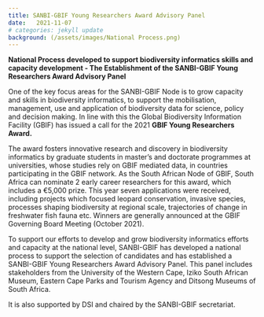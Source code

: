 ```yaml
---
title: SANBI-GBIF Young Researchers Award Advisory Panel
date:   2021-11-07
# categories: jekyll update
background: (/assets/images/National Process.png)
---
```


**National Process developed to support biodiversity informatics skills and 
capacity development - The Establishment of the SANBI-GBIF Young Researchers Award Advisory Panel**

One of the key focus areas for the SANBI-GBIF Node is to grow capacity and skills in biodiversity informatics,
to support the mobilisation, management, use and
application of biodiversity data for science, policy and decision making.
In line with this the Global Biodiversity Information Facility (GBIF) has issued a 
call for the 2021 **GBIF Young Researchers Award.**  

The award fosters innovative research and discovery in biodiversity informatics by graduate
students in master’s and doctorate programmes at universities, 
whose studies rely on GBIF mediated data, in countries participating in the GBIF network.
As the South African Node of GBIF, South Africa can nominate 2 early
career researchers for this award, which includes a €5,000 prize.  This year seven applications
were received, including projects which focused leopard conservation,
invasive species, processes shaping biodiversity at regional scale, trajectories of change in freshwater fish fauna etc. 
Winners are generally announced at the GBIF Governing Board Meeting (October 2021).  

To support our efforts to develop and grow biodiversity informatics efforts and capacity at the national level,
SANBI-GBIF has developed a national process to support the selection of candidates and has established a 
SANBI-GBIF Young Researchers Award Advisory Panel.  This panel includes stakeholders from the 
University of the Western Cape, Iziko South African Museum, Eastern Cape Parks and Tourism Agency 
and Ditsong Museums of South Africa.

It is also supported by DSI and chaired by the SANBI-GBIF secretariat.
